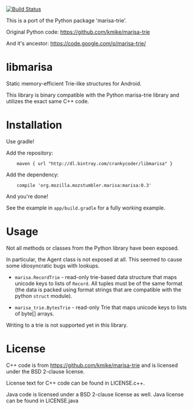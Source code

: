 [![Build
Status](https://travis-ci.org/crankycoder/libmarisa.svg?branch=dev)](https://travis-ci.org/crankycoder/libmarisa)


This is a port of the Python package 'marisa-trie'.

Original Python code: https://github.com/kmike/marisa-trie

And it's ancestor: https://code.google.com/p/marisa-trie/


libmarisa
=========

Static memory-efficient Trie-like structures for Android.

This library is binary compatible with the Python marisa-trie library and utilizes the exact
same C++ code.

Installation
============

Use gradle!

Add the repository:

```
    maven { url "http://dl.bintray.com/crankycoder/libmarisa" }
```

Add the dependency:

```
    compile 'org.mozilla.mozstumbler.marisa:marisa:0.3'
```

And you're done!

See the example in `app/build.gradle` for a fully working example.



Usage
=====

Not all methods or classes from the Python library have been exposed.

In particular, the Agent class is not exposed at all.  This seemed to cause some
idiosyncratic bugs with lookups.


* `marisa.RecordTrie` - read-only trie-based data structure that maps unicode
   keys to lists of `Record`.  All tuples must be of the same format (the data is
   packed using format strings that are compatible with the  python ``struct``
   module).

* ``marisa_trie.BytesTrie`` - read-only Trie that maps unicode
  keys to lists of byte[] arrays.


Writing to a trie is not supported yet in this library.


License
=======

C++ code is from https://github.com/kmike/marisa-trie and is licensed under the BSD 2-clause license.

License text for C++ code can be found in LICENSE.c++.

Java code is licensed under a BSD 2-clause license as well.  Java
license can be found in LICENSE.java
